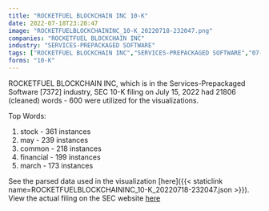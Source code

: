 ```yaml
---
title: "ROCKETFUEL BLOCKCHAIN INC 10-K"
date: 2022-07-18T23:20:47
image: "ROCKETFUELBLOCKCHAININC_10-K_20220718-232047.png"
companies: "ROCKETFUEL BLOCKCHAIN INC"
industry: "SERVICES-PREPACKAGED SOFTWARE"
tags: ["ROCKETFUEL BLOCKCHAIN INC","SERVICES-PREPACKAGED SOFTWARE","07-15-2022","10-K"]
forms: "10-K"
---
```

ROCKETFUEL BLOCKCHAIN INC, which is in the Services-Prepackaged Software [7372] industry, SEC 10-K filing on July 15, 2022 had 21806 (cleaned) words - 600 were utilized for the visualizations.

Top Words:
1. stock - 361 instances
2. may - 239 instances
3. common - 218 instances
4. financial - 199 instances
5. march - 173 instances


See the parsed data used in the visualization [here]({{< staticlink name=ROCKETFUELBLOCKCHAININC_10-K_20220718-232047.json >}}).  
View the actual filing on the SEC website [here](https://www.sec.gov/Archives/edgar/data/823546/0001493152-22-019346.txt)